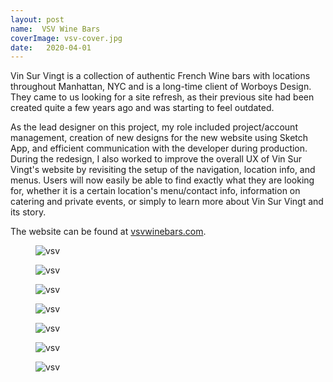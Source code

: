 ```yaml
---
layout: post
name:  VSV Wine Bars
coverImage: vsv-cover.jpg
date:   2020-04-01
---
```


Vin Sur Vingt is a collection of authentic French Wine bars with locations throughout Manhattan, NYC and is a long-time client of Worboys Design. They came to us looking for a site refresh, as their previous site had been created quite a few years ago and was starting to feel outdated. 


As the lead designer on this project, my role included project/account management, creation of new designs for the new website using Sketch App, and efficient communication with the developer during production. During the redesign, I also worked to improve the overall UX of Vin Sur Vingt's website by revisiting the setup of the navigation, location info, and menus. Users will now easily be able to find exactly what they are looking for, whether it is a certain location's menu/contact info, information on catering and private events, or simply to learn more about Vin Sur Vingt and its story.


The website can be found at <a href="http://www.vsvwinebars.com" target="_blank">vsvwinebars.com</a>. 

<figure>
    <img class="no-shadow" src="../img/vsv-1.jpg" alt="vsv" />
</figure>
<figure>
    <img class="no-shadow" src="../img/vsv-2.jpg" alt="vsv" />
</figure>
<figure>
    <img class="no-shadow" src="../img/vsv-3.jpg" alt="vsv" />
</figure>
<figure>
    <img class="no-shadow" src="../img/vsv-4.jpg" alt="vsv" />
</figure>
<figure>
    <img class="no-shadow" src="../img/vsv-5.jpg" alt="vsv" />
</figure>
<figure>
    <img class="no-shadow" src="../img/vsv-6.jpg" alt="vsv" />
</figure>
<figure>
    <img class="no-shadow" src="../img/vsv-7.jpg" alt="vsv" />
</figure>
